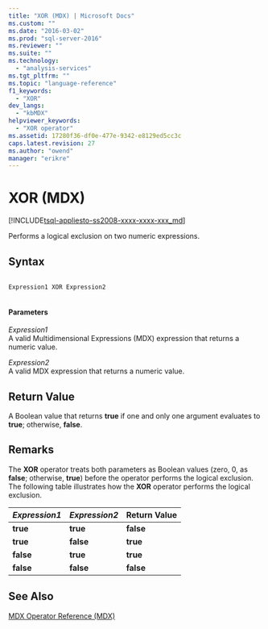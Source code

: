 ```yaml
---
title: "XOR (MDX) | Microsoft Docs"
ms.custom: ""
ms.date: "2016-03-02"
ms.prod: "sql-server-2016"
ms.reviewer: ""
ms.suite: ""
ms.technology: 
  - "analysis-services"
ms.tgt_pltfrm: ""
ms.topic: "language-reference"
f1_keywords: 
  - "XOR"
dev_langs: 
  - "kbMDX"
helpviewer_keywords: 
  - "XOR operator"
ms.assetid: 17280f36-df0e-477e-9342-e8129ed5cc3c
caps.latest.revision: 27
ms.author: "owend"
manager: "erikre"
---
```

# XOR (MDX)
[!INCLUDE[tsql-appliesto-ss2008-xxxx-xxxx-xxx_md](../database-engine/configure/windows/includes/tsql-appliesto-ss2008-xxxx-xxxx-xxx-md.md)]

  Performs a logical exclusion on two numeric expressions.  
  
## Syntax  
  
```  
  
Expression1 XOR Expression2  
  
```  
  
#### Parameters  
 *Expression1*  
 A valid Multidimensional Expressions (MDX) expression that returns a numeric value.  
  
 *Expression2*  
 A valid MDX expression that returns a numeric value.  
  
## Return Value  
 A Boolean value that returns **true** if one and only one argument evaluates to **true**; otherwise, **false**.  
  
## Remarks  
 The **XOR** operator treats both parameters as Boolean values (zero, 0, as **false**; otherwise, **true**) before the operator performs the logical exclusion. The following table illustrates how the **XOR** operator performs the logical exclusion.  
  
|*Expression1*|*Expression2*|Return Value|  
|-------------------|-------------------|------------------|  
|**true**|**true**|**false**|  
|**true**|**false**|**true**|  
|**false**|**true**|**true**|  
|**false**|**false**|**false**|  
  
## See Also  
 [MDX Operator Reference &#40;MDX&#41;](../mdx/mdx-operator-reference-mdx.md)  
  
  